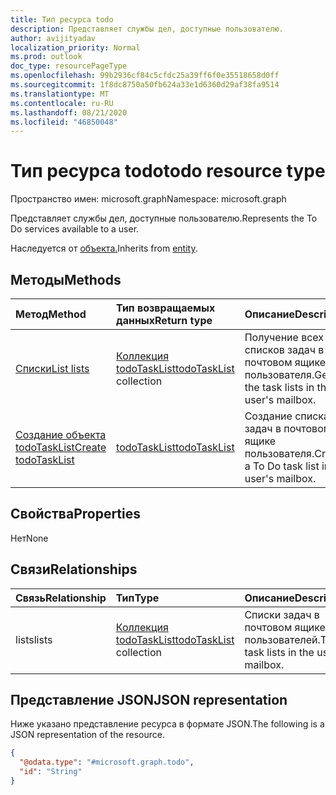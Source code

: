 ```yaml
---
title: Тип ресурса todo
description: Представляет службы дел, доступные пользователю.
author: avijityadav
localization_priority: Normal
ms.prod: outlook
doc_type: resourcePageType
ms.openlocfilehash: 99b2936cf84c5cfdc25a39ff6f0e35518658d0ff
ms.sourcegitcommit: 1f8dc8750a50fb624a33e1d6360d29af38fa9514
ms.translationtype: MT
ms.contentlocale: ru-RU
ms.lasthandoff: 08/21/2020
ms.locfileid: "46850048"
---
```

# <a name="todo-resource-type"></a><span data-ttu-id="5bd05-103">Тип ресурса todo</span><span class="sxs-lookup"><span data-stu-id="5bd05-103">todo resource type</span></span>

<span data-ttu-id="5bd05-104">Пространство имен: microsoft.graph</span><span class="sxs-lookup"><span data-stu-id="5bd05-104">Namespace: microsoft.graph</span></span>

<span data-ttu-id="5bd05-105">Представляет службы дел, доступные пользователю.</span><span class="sxs-lookup"><span data-stu-id="5bd05-105">Represents the To Do services available to a user.</span></span>

<span data-ttu-id="5bd05-106">Наследуется от [объекта.](../resources/entity.md)</span><span class="sxs-lookup"><span data-stu-id="5bd05-106">Inherits from [entity](../resources/entity.md).</span></span>

## <a name="methods"></a><span data-ttu-id="5bd05-107">Методы</span><span class="sxs-lookup"><span data-stu-id="5bd05-107">Methods</span></span>
|<span data-ttu-id="5bd05-108">Метод</span><span class="sxs-lookup"><span data-stu-id="5bd05-108">Method</span></span>|<span data-ttu-id="5bd05-109">Тип возвращаемых данных</span><span class="sxs-lookup"><span data-stu-id="5bd05-109">Return type</span></span>|<span data-ttu-id="5bd05-110">Описание</span><span class="sxs-lookup"><span data-stu-id="5bd05-110">Description</span></span>|
|:---|:---|:---|
|[<span data-ttu-id="5bd05-111">Списки</span><span class="sxs-lookup"><span data-stu-id="5bd05-111">List lists</span></span>](../api/todo-list-lists.md) | <span data-ttu-id="5bd05-112">[Коллекция todoTaskList](todotasklist.md)</span><span class="sxs-lookup"><span data-stu-id="5bd05-112">[todoTaskList](todotasklist.md) collection</span></span> | <span data-ttu-id="5bd05-113">Получение всех списков задач в почтовом ящике пользователя.</span><span class="sxs-lookup"><span data-stu-id="5bd05-113">Get all the task lists in the user's mailbox.</span></span> |
|[<span data-ttu-id="5bd05-114">Создание объекта todoTaskList</span><span class="sxs-lookup"><span data-stu-id="5bd05-114">Create todoTaskList</span></span>](../api/todo-post-lists.md) | [<span data-ttu-id="5bd05-115">todoTaskList</span><span class="sxs-lookup"><span data-stu-id="5bd05-115">todoTaskList</span></span>](todotasklist.md) | <span data-ttu-id="5bd05-116">Создание списка задач в почтовом ящике пользователя.</span><span class="sxs-lookup"><span data-stu-id="5bd05-116">Create a To Do task list in the user's mailbox.</span></span> |

## <a name="properties"></a><span data-ttu-id="5bd05-117">Свойства</span><span class="sxs-lookup"><span data-stu-id="5bd05-117">Properties</span></span>
<span data-ttu-id="5bd05-118">Нет</span><span class="sxs-lookup"><span data-stu-id="5bd05-118">None</span></span>

## <a name="relationships"></a><span data-ttu-id="5bd05-119">Связи</span><span class="sxs-lookup"><span data-stu-id="5bd05-119">Relationships</span></span>
|<span data-ttu-id="5bd05-120">Связь</span><span class="sxs-lookup"><span data-stu-id="5bd05-120">Relationship</span></span>|<span data-ttu-id="5bd05-121">Тип</span><span class="sxs-lookup"><span data-stu-id="5bd05-121">Type</span></span>|<span data-ttu-id="5bd05-122">Описание</span><span class="sxs-lookup"><span data-stu-id="5bd05-122">Description</span></span>|
|:---|:---|:---|
|<span data-ttu-id="5bd05-123">lists</span><span class="sxs-lookup"><span data-stu-id="5bd05-123">lists</span></span>|<span data-ttu-id="5bd05-124">[Коллекция todoTaskList](../resources/todotasklist.md)</span><span class="sxs-lookup"><span data-stu-id="5bd05-124">[todoTaskList](../resources/todotasklist.md) collection</span></span>| <span data-ttu-id="5bd05-125">Списки задач в почтовом ящике пользователей.</span><span class="sxs-lookup"><span data-stu-id="5bd05-125">The task lists in the users mailbox.</span></span> |

## <a name="json-representation"></a><span data-ttu-id="5bd05-126">Представление JSON</span><span class="sxs-lookup"><span data-stu-id="5bd05-126">JSON representation</span></span>
<span data-ttu-id="5bd05-127">Ниже указано представление ресурса в формате JSON.</span><span class="sxs-lookup"><span data-stu-id="5bd05-127">The following is a JSON representation of the resource.</span></span>
<!-- {
  "blockType": "resource",
  "keyProperty": "id",
  "@odata.type": "microsoft.graph.todo",
  "baseType": "microsoft.graph.entity",
  "openType": false
}
-->
``` json
{
  "@odata.type": "#microsoft.graph.todo",
  "id": "String"
}
```

